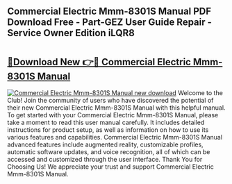 ## Commercial Electric Mmm-8301S Manual PDF Download Free - Part-GEZ User Guide Repair - Service Owner Edition iLQR8

# <h2><a href="http://bc12791.oget.top/?id=Commercial+Electric+Mmm-8301S+Manual">🔗Download New 👉🔴 Commercial Electric Mmm-8301S Manual</a></h2>

[![Commercial Electric Mmm-8301S Manual new download](https://i.imgur.com/5g1atiW.png)](http://bc12791.oget.top/?id=Commercial+Electric+Mmm-8301S+Manual)
Welcome to the Club! Join the community of users who have discovered the potential of their new Commercial Electric Mmm-8301S Manual with this helpful manual. To get started with your Commercial Electric Mmm-8301S Manual, please take a moment to read this user manual carefully. It includes detailed instructions for product setup, as well as information on how to use its various features and capabilities. Commercial Electric Mmm-8301S Manual advanced features include augmented reality, customizable profiles, automatic software updates, and voice recognition, all of which can be accessed and customized through the user interface. Thank You for Choosing Us! We appreciate your trust and support Commercial Electric Mmm-8301S Manual.
